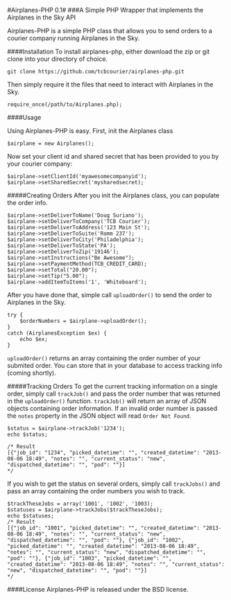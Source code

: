 #Airplanes-PHP 0.1#
###A Simple PHP Wrapper that implements the Airplanes in the Sky API

Airplanes-PHP is a simple PHP class that allows you to send orders to a courier company running Airplanes in the Sky.

####Installation
To install airplanes-php, either download the zip or git clone into your directory of choice.
```
git clone https://github.com/tcbcourier/airplanes-php.git 
```
Then simply require it the files that need to interact with Airplanes in the Sky.
```
require_once(/path/to/Airplanes.php);
```

####Usage

Using Airplanes-PHP is easy. First, init the Airplanes class

```
$airplane = new Airplanes();
```
Now set your client id and shared secret that has been provided to you by your courier company:
```
$airplane->setClientId('myawesomecompanyid');
$airplane->setSharedSecret('mysharedsecret);
```

#####Creating Orders
After you init the Airplanes class, you can populate the order info.

```
$airplane->setDeliverToName('Doug Suriano');
$airplane->setDeliverToCompany('TCB Courier');
$airplane->setDeliverToAddress('123 Main St');
$airplane->setDeliverToSuite('Romm 237');
$airplane->setDeliverToCity('Philadelphia');
$airplane->setDeliverToState('PA');
$airplane->setDeliverToZip('19146');
$airplane->setInstructions("Be Awesome");
$airplane->setPaymentMethod(TCB_CREDIT_CARD);
$airplane->setTotal("20.00");
$airplane->setTip("5.00");
$airplane->addItemToItems('1', 'Whiteboard');
```
After you have done that, simple call `uploadOrder()` to send the order to Airplanes in the Sky.
```
try {
    $orderNumbers = $airplane->uploadOrder();
}
catch (AirplanesException $ex) {
    echo $ex;
}
```
`uploadOrder()` returns an array containing the order number of your submited order. You can store that in your database to access tracking info (coming shortly).

#####Tracking Orders
To get the current tracking information on a single order, simply call `trackJob()` and pass the order number that was returned in the `uploadOrder()` function. `trackJob()` will return an array of JSON objects containing order information. If an invalid order number is passed the `notes` property in the JSON object will read `Order Not Found`.

```
$status = $airplane->trackJob('1234');
echo $status;

/* Result
[{"job_id": "1234", "picked_datetime": "", "created_datetime": "2013-08-06 18:49", "notes": "", "current_status": "new", "dispatched_datetime": "", "pod": ""}]
*/
```
If you wish to get the status on several orders, simply call `trackJobs()` and pass an array containing the order numbers you wish to track.
```
$trackTheseJobs = array('1001', '1002', '1003);
$statuses = $airplane->trackJobs($trackTheseJobs);
echo $statuses;
/* Result
[{"job_id": "1001", "picked_datetime": "", "created_datetime": "2013-08-06 18:49", "notes": "", "current_status": "new", "dispatched_datetime": "", "pod": ""}, {"job_id": "1002", "picked_datetime": "", "created_datetime": "2013-08-06 18:49", "notes": "", "current_status": "new", "dispatched_datetime": "", "pod": ""}, {"job_id": "1003", "picked_datetime": "", "created_datetime": "2013-08-06 18:49", "notes": "", "current_status": "new", "dispatched_datetime": "", "pod": ""}]
*/
```



####License
Airplanes-PHP is released under the BSD license.

